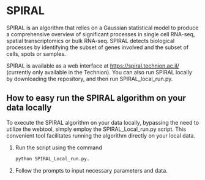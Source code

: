 # SPIRAL
SPIRAL is an algorithm that relies on a Gaussian statistical model to produce a comprehensive overview of significant
processes in single cell RNA-seq, spatial transcriptomics or bulk RNA-seq. SPIRAL detects biological processes by
identifying the subset of genes involved and the subset of cells, spots or samples.

SPIRAL is available as a web interface at https://spiral.technion.ac.il/ (currently only available in the Technion).
You can also run SPIRAL locally by downloading the repository, and then run SPIRAL_local_run.py.

## How to easy run the SPIRAL algorithm on your data locally
To execute the SPIRAL algorithm on your data locally, bypassing the need to utilize the webtool, simply employ the SPIRAL_Local_run.py script. 
This convenient tool facilitates running the algorithm directly on your local data.

1. Run the script using the command 
    ```sh 
    python SPIRAL_Local_run.py.
    ```
2. Follow the prompts to input necessary parameters and data.
